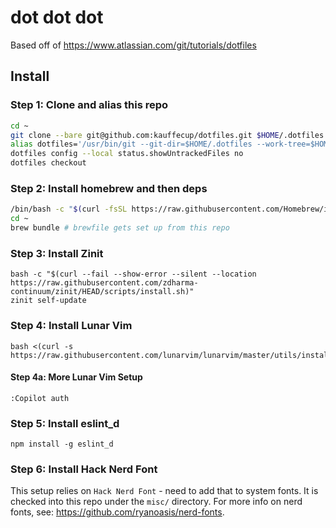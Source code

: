 # dot dot dot

Based off of https://www.atlassian.com/git/tutorials/dotfiles

## Install

### Step 1: Clone and alias this repo

```sh
cd ~
git clone --bare git@github.com:kauffecup/dotfiles.git $HOME/.dotfiles
alias dotfiles='/usr/bin/git --git-dir=$HOME/.dotfiles --work-tree=$HOME' # this is also in .zshrc
dotfiles config --local status.showUntrackedFiles no
dotfiles checkout
```

### Step 2: Install homebrew and then deps

```sh
/bin/bash -c "$(curl -fsSL https://raw.githubusercontent.com/Homebrew/install/HEAD/install.sh)"
cd ~
brew bundle # brewfile gets set up from this repo
```

### Step 3: Install Zinit

```
bash -c "$(curl --fail --show-error --silent --location https://raw.githubusercontent.com/zdharma-continuum/zinit/HEAD/scripts/install.sh)"
zinit self-update
```

### Step 4: Install Lunar Vim

```
bash <(curl -s https://raw.githubusercontent.com/lunarvim/lunarvim/master/utils/installer/install.sh)
```

#### Step 4a: More Lunar Vim Setup

```
:Copilot auth
```

### Step 5: Install eslint_d

```
npm install -g eslint_d
```

### Step 6: Install Hack Nerd Font

This setup relies on `Hack Nerd Font` - need to add that to system fonts.
It is checked into this repo under the `misc/` directory.
For more info on nerd fonts, see: https://github.com/ryanoasis/nerd-fonts.
